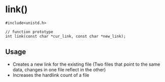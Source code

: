 # link()
```
#include<unistd.h>

// function prototype
int link(const char *cur_link, const char *new_link);
```

## Usage
- Creates a new link for the existing file (Two files that point to the same data, changes in one file reflect in the other)
- Increases the hardlink count of a file